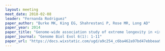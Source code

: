 ```yaml
---
layout: meeting
meet_date: 2018-02-08
leader: "Fernanda Rodriguez"
paper_author: "Burke MK, King EG, Shahrestani P, Rose MR, Long AD"
paper_year: 2014
paper_title: "Genome-wide association study of extreme longevity in <i>Drosophila melanogaster</i>"
paper_journal: "Genome Biol Evol 6(1): 1-11"
paper_url: "https://docs.wixstatic.com/ugd/a9c254_c6ba462a97bd47ebbeaa9af264ea1f4f.pdf"
---
```

